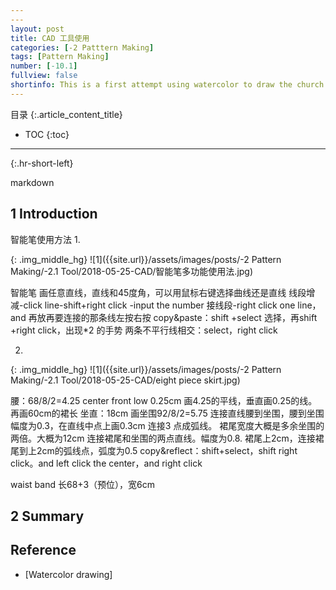 ```yaml
---
---
layout: post
title: CAD 工具使用
categories: [-2 Patttern Making]
tags: [Pattern Making]
number: [-10.1]
fullview: false
shortinfo: This is a first attempt using watercolor to draw the church in TST Hong Kong. The reason to choose this church is to learn the 3D perspective of architecture.
---
```

目录
{:.article_content_title}

* TOC
{:toc}

---
{:.hr-short-left}

markdown

## 1 Introduction

智能笔使用方法
1.

{: .img_middle_hg}
![1]({{site.url}}/assets/images/posts/-2 Pattern Making/-2.1 Tool/2018-05-25-CAD/智能笔多功能使用法.jpg)

智能笔 画任意直线，直线和45度角，可以用鼠标右键选择曲线还是直线
线段增减-click line-shift+right click -input the number
 接线段-right click one line，and 再放再要连接的那条线左按右按
 copy&paste：shift +select 选择，再shift +right click，出现*2 的手势
 两条不平行线相交：select，right click

2.


{: .img_middle_hg}
![1]({{site.url}}/assets/images/posts/-2 Pattern Making/-2.1 Tool/2018-05-25-CAD/eight piece skirt.jpg)

腰：68/8/2=4.25
center front low 0.25cm
画4.25的平线，垂直画0.25的线。再画60cm的裙长
坐直：18cm
画坐围92/8/2=5.75
连接直线腰到坐围，腰到坐围幅度为0.3，在直线中点上画0.3cm
连接3 点成弧线。
裙尾宽度大概是多余坐围的两倍。大概为12cm
连接裙尾和坐围的两点直线。幅度为0.8.
裙尾上2cm，连接裙尾到上2cm的弧线点，弧度为0.5
copy&reflect：shift+select，shift right click。and left click the center，and right click

waist band 长68+3（预位），宽6cm


## 2 Summary



## Reference

- [Watercolor drawing]





